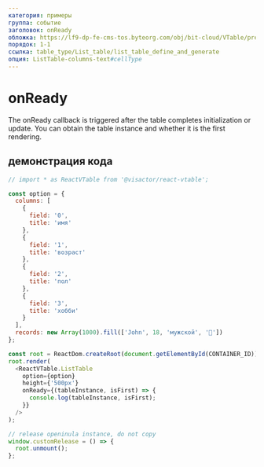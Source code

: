 ```yaml
---
категория: примеры
группа: событие
заголовок: onReady
обложка: https://lf9-dp-fe-cms-tos.byteorg.com/obj/bit-cloud/VTable/preview/react-default.png
порядок: 1-1
ссылка: table_type/List_table/list_table_define_and_generate
опция: ListTable-columns-text#cellType
---
```


# onReady

The onReady callback is triggered after the table completes initialization or update. You can obtain the table instance and whether it is the first rendering.

## демонстрация кода

```javascript livedemo template=vtable-react
// import * as ReactVTable from '@visactor/react-vtable';

const option = {
  columns: [
    {
      field: '0',
      title: 'имя'
    },
    {
      field: '1',
      title: 'возраст'
    },
    {
      field: '2',
      title: 'пол'
    },
    {
      field: '3',
      title: 'хобби'
    }
  ],
  records: new Array(1000).fill(['John', 18, 'мужской', '🏀'])
};

const root = ReactDom.createRoot(document.getElementById(CONTAINER_ID));
root.render(
  <ReactVTable.ListTable
    option={option}
    height={'500px'}
    onReady={(tableInstance, isFirst) => {
      console.log(tableInstance, isFirst);
    }}
  />
);

// release openinula instance, do not copy
window.customRelease = () => {
  root.unmount();
};
```
